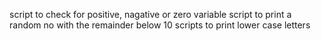 script to check for positive, nagative or zero variable
script to print a random no with the remainder below 10
scripts to print lower case letters

